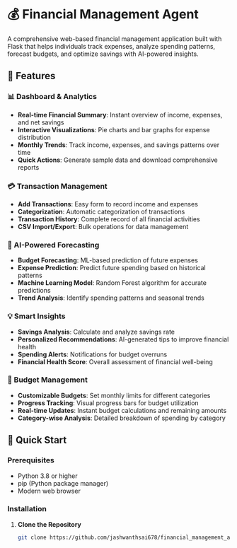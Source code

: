 # 💰 Financial Management Agent

A comprehensive web-based financial management application built with Flask that helps individuals track expenses, analyze spending patterns, forecast budgets, and optimize savings with AI-powered insights.


## 🌟 Features

### 📊 Dashboard & Analytics
- **Real-time Financial Summary**: Instant overview of income, expenses, and net savings
- **Interactive Visualizations**: Pie charts and bar graphs for expense distribution
- **Monthly Trends**: Track income, expenses, and savings patterns over time
- **Quick Actions**: Generate sample data and download comprehensive reports

### 💳 Transaction Management
- **Add Transactions**: Easy form to record income and expenses
- **Categorization**: Automatic categorization of transactions
- **Transaction History**: Complete record of all financial activities
- **CSV Import/Export**: Bulk operations for data management

### 🔮 AI-Powered Forecasting
- **Budget Forecasting**: ML-based prediction of future expenses
- **Expense Prediction**: Predict future spending based on historical patterns
- **Machine Learning Model**: Random Forest algorithm for accurate predictions
- **Trend Analysis**: Identify spending patterns and seasonal trends

### 💡 Smart Insights
- **Savings Analysis**: Calculate and analyze savings rate
- **Personalized Recommendations**: AI-generated tips to improve financial health
- **Spending Alerts**: Notifications for budget overruns
- **Financial Health Score**: Overall assessment of financial well-being

### 🎯 Budget Management
- **Customizable Budgets**: Set monthly limits for different categories
- **Progress Tracking**: Visual progress bars for budget utilization
- **Real-time Updates**: Instant budget calculations and remaining amounts
- **Category-wise Analysis**: Detailed breakdown of spending by category

## 🚀 Quick Start

### Prerequisites

- Python 3.8 or higher
- pip (Python package manager)
- Modern web browser

### Installation

1. **Clone the Repository**
   ```bash
   git clone https://github.com/jashwanthsai678/financial_management_agent_python.git
